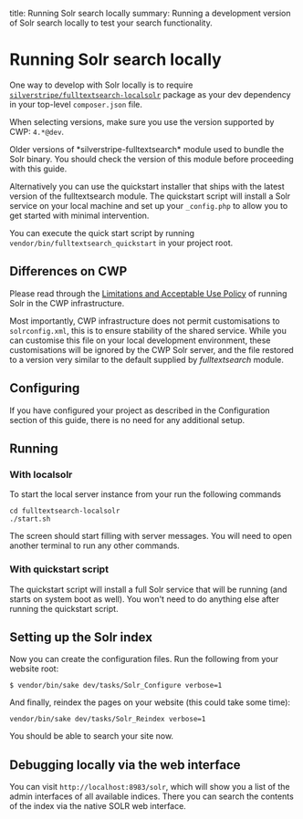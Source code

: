 title: Running Solr search locally
summary: Running a development version of Solr search locally to test your search functionality.

# Running Solr search locally

One way to develop with Solr locally is to require [`silverstripe/fulltextsearch-localsolr`](http://addons.silverstripe.org/add-ons/silverstripe/fulltextsearch-localsolr) package as your dev
dependency in your top-level `composer.json` file. 

When selecting versions, make sure you use the version supported by CWP: `4.*@dev`.

<div class="alert alert-info" markdown='1'>
Older versions of *silverstripe-fulltextsearch* module used to bundle the Solr binary. You should check the version of this module before proceeding with this guide.
</div>

Alternatively you can use the quickstart installer that ships with the latest version of the fulltextsearch module. The 
quickstart script will install a Solr service on your local machine and set up your `_config.php` to allow you to get
started with minimal intervention.

You can execute the quick start script by running `vendor/bin/fulltextsearch_quickstart` in your project root.

## Differences on CWP

Please read through the [Limitations and Acceptable Use Policy](configuration#limitations)
of running Solr in the CWP infrastructure. 

Most importantly, CWP infrastructure does not permit customisations to `solrconfig.xml`, this is to ensure stability of the shared service.
While you can customise this file on your local development environment, these customisations will be ignored by the CWP Solr server, and the file restored to a version very similar to the default supplied by *fulltextsearch* module.

## Configuring

If you have configured your project as described in the Configuration section of this guide, there is no need for any additional setup.

## Running

### With localsolr

To start the local server instance from your run the following commands

```
cd fulltextsearch-localsolr
./start.sh
```

The screen should start filling with server messages. You will need to open another terminal to run any other commands.

### With quickstart script

The quickstart script will install a full Solr service that will be running (and starts on system boot as well). You 
won't need to do anything else after running the quickstart script.

## Setting up the Solr index

Now you can create the configuration files. Run the following from your website root:

```
$ vendor/bin/sake dev/tasks/Solr_Configure verbose=1
```

And finally, reindex the pages on your website (this could take some time):

```
vendor/bin/sake dev/tasks/Solr_Reindex verbose=1
```

You should be able to search your site now.

## Debugging locally via the web interface

You can visit `http://localhost:8983/solr`, which will show you a list of the admin interfaces of all available indices.
There you can search the contents of the index via the native SOLR web interface.
